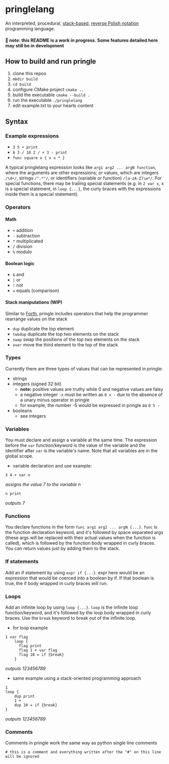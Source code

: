 # pringlelang

An interpreted, procedural, [stack-based](https://en.wikipedia.org/wiki/Stack-oriented_programming), [reverse Polish notation](https://en.wikipedia.org/wiki/Reverse_Polish_notation) programming language.

#### :memo: **note:** this README is a work in progress. Some features detailed here may still be in development



## How to build and run pringle
1. clone this repoo
2. `mkdir build`
3. `cd build`
4. configure CMake project `cmake ..`
5. build the executable `cmake --build .`
6. run the executable `./pringlelang`
7. edit example.txt to your hearts content


## Syntax
### Example expressions 
* `3 5 + print`
* `6 3 / 10 2 / + 3 - print`
* `func square x { x x * }`

A typical pringlelang expression looks like `arg1 arg2 ... argN function`, where the arguments are other expressions; or values, which are integers ``/\d+/``, strings ``/".*"/``, or identifiers (variable or function) ``/[a-zA-Z]\w*/``. For special functions, there may be trailing special statements (e.g. in `2 var x`, x is a special statement, in `loop {...}`, the curly braces with the expressions inside them is a special statement).
  
  
### Operators
#### Math
- `+` addition
- `-` subtraction
- `*` multiplicated
- `/` division
- `%` modulo

#### Boolean logic
- `&` and
- `|` or
- `!` not
- `=` equals (comparison)

#### Stack manipulations (WIP)
Similar to [Forth](https://www.forth.com/starting-forth/2-stack-manipulation-operators-arithmetic/), pringle includes operators that help the programmer rearrange values on the stack
- ``dup`` duplicate the top element
- ``twodup`` duplicate the top two elements on the stack
- ``swap`` swap the positions of the top two elements on the stack
- ``over`` move the third element to the top of the stack


### Types
Currently there are three types of values that can be represented in pringle:
- strings
- integers (signed 32 bit)
  - **note:** positive values are truthy while 0 and negative values are falsy  
  - a negative integer ``-x`` must be written as ``0 x -`` due to the absence of a unary minus operator in pringle
  - for example, the number -5 would be expressed in pringle as ``0 5 -``
- booleans
  - see integers

### Variables
You must declare and assign a variable at the same time. The expression before the `var` function/keyword is the value of the variable and the identifier after `var` is the variable's name. Note that all variables are in the global scope.
* variable declaration and use example: 
```
3 4 + var n 
```
*assigns the value 7 to the variable n*

```
n print
```
*outputs 7*


### Functions
You declare functions in the form `func arg1 arg2 ... argN {...}`. `func` is the function declaration keyword, and it's followed by space separated args (these args will be replaced with their actual values when the function is called), which is followed by the function body wrapped in curly braces. You can return values just by adding them to the stack.


### If statements
Add an if statement by using `expr if {...}`. expr here would be an expression that would be coerced into a boolean by if. If that boolean is true, the if body wrapped in curly braces will run.


### Loops
Add an infinite loop by using `loop {...}`. `loop` is the infinite loop function/keyword, and it's followed by the loop body wrapped in curly braces. Use the `break` keyword to break out of the infinite loop.
* for loop example
```
1 var flag
    loop {
      flag print
      flag 1 + var flag
      flag 10 = if {break}
    }
 ```
*outputs 123456789*
* same example using a stack-oriented programming approach
```
1
loop {
    dup print
    1 +
    dup 10 = if {break}
}
```
*outputs 123456789*

### Comments
Comments in pringle work the same way as python single line comments

```# this is a comment and everything written after the "#" on this line will be ignored```
